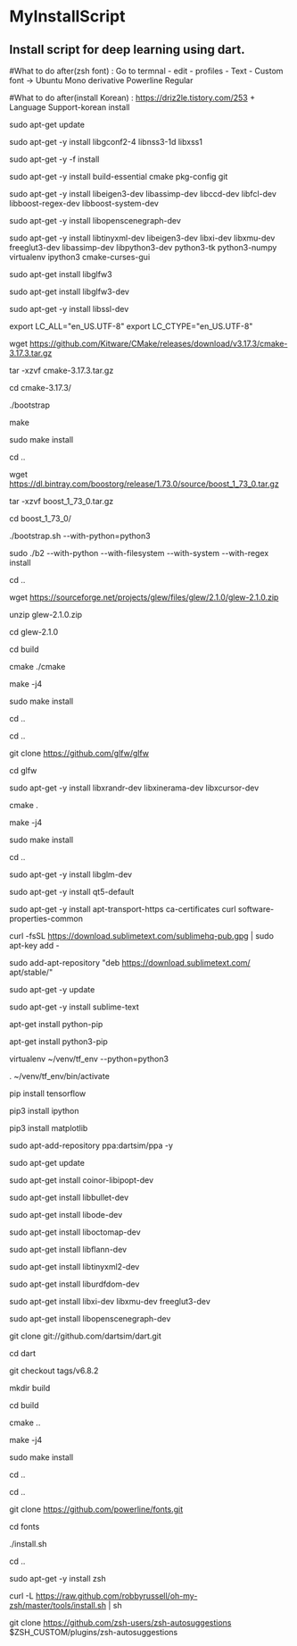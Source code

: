 # MyInstallScript
Install script for deep learning using dart.
-----------------------------------------------

#What to do after(zsh font) : Go to termnal - edit - profiles - Text - Custom font -> Ubuntu Mono derivative Powerline Regular

#What to do after(install Korean) : https://driz2le.tistory.com/253 + Language Support-korean install

sudo apt-get update

sudo apt-get -y install libgconf2-4 libnss3-1d libxss1

sudo apt-get -y -f install

sudo apt-get -y install build-essential cmake pkg-config git

sudo apt-get -y install libeigen3-dev libassimp-dev libccd-dev libfcl-dev libboost-regex-dev libboost-system-dev

sudo apt-get -y install libopenscenegraph-dev

sudo apt-get -y install libtinyxml-dev libeigen3-dev libxi-dev libxmu-dev freeglut3-dev libassimp-dev libpython3-dev python3-tk python3-numpy virtualenv ipython3 cmake-curses-gui

sudo apt-get install libglfw3

sudo apt-get install libglfw3-dev

sudo apt-get -y install libssl-dev

export LC_ALL="en_US.UTF-8" export LC_CTYPE="en_US.UTF-8"

wget https://github.com/Kitware/CMake/releases/download/v3.17.3/cmake-3.17.3.tar.gz

tar -xzvf cmake-3.17.3.tar.gz

cd cmake-3.17.3/

./bootstrap

make

sudo make install

cd ..

wget https://dl.bintray.com/boostorg/release/1.73.0/source/boost_1_73_0.tar.gz

tar -xzvf boost_1_73_0.tar.gz

cd boost_1_73_0/

./bootstrap.sh --with-python=python3

sudo ./b2 --with-python --with-filesystem --with-system --with-regex install

cd ..


wget https://sourceforge.net/projects/glew/files/glew/2.1.0/glew-2.1.0.zip

unzip glew-2.1.0.zip

cd glew-2.1.0

cd build

cmake ./cmake

make -j4

sudo make install

cd ..

cd ..


git clone https://github.com/glfw/glfw

cd glfw

sudo apt-get -y install libxrandr-dev libxinerama-dev libxcursor-dev 

cmake .

make -j4

sudo make install

cd ..

sudo apt-get -y install libglm-dev


sudo apt-get -y install qt5-default


sudo apt-get -y install apt-transport-https ca-certificates curl software-properties-common

curl -fsSL https://download.sublimetext.com/sublimehq-pub.gpg | sudo apt-key add -

sudo add-apt-repository "deb https://download.sublimetext.com/ apt/stable/"

sudo apt-get -y update

sudo apt-get -y install sublime-text

apt-get install python-pip

apt-get install python3-pip

virtualenv ~/venv/tf_env --python=python3

. ~/venv/tf_env/bin/activate

pip install tensorflow

pip3 install ipython

pip3 install matplotlib



sudo apt-add-repository ppa:dartsim/ppa -y

sudo apt-get update

sudo apt-get install coinor-libipopt-dev

sudo apt-get install libbullet-dev

sudo apt-get install libode-dev

sudo apt-get install liboctomap-dev

sudo apt-get install libflann-dev

sudo apt-get install libtinyxml2-dev

sudo apt-get install liburdfdom-dev

sudo apt-get install libxi-dev libxmu-dev freeglut3-dev

sudo apt-get install libopenscenegraph-dev

git clone git://github.com/dartsim/dart.git

cd dart

git checkout tags/v6.8.2

mkdir build

cd build

cmake ..

make -j4

sudo make install

cd ..

cd ..

git clone https://github.com/powerline/fonts.git

cd fonts

./install.sh

cd ..

sudo apt-get -y install zsh

curl -L https://raw.github.com/robbyrussell/oh-my-zsh/master/tools/install.sh | sh

git clone https://github.com/zsh-users/zsh-autosuggestions $ZSH_CUSTOM/plugins/zsh-autosuggestions
